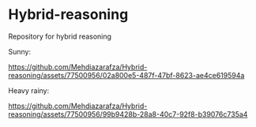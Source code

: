 # Hybrid-reasoning
Repository for hybrid reasoning




Sunny:

https://github.com/Mehdiazarafza/Hybrid-reasoning/assets/77500956/02a800e5-487f-47bf-8623-ae4ce619594a



Heavy rainy:



https://github.com/Mehdiazarafza/Hybrid-reasoning/assets/77500956/99b9428b-28a8-40c7-92f8-b39076c735a4

